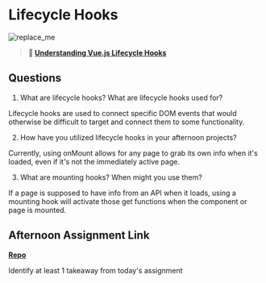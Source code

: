 # Lifecycle Hooks

![replace_me](https://codeworks.blob.core.windows.net/public/assets/img/illustrations/placeholder.svg)

> **📖 [Understanding Vue.js Lifecycle Hooks](https://codeworksacademy.com/fs-student-guide/resources/wk6/03-Vue-Lifecycle-Hooks)**

## Questions

1. What are lifecycle hooks? What are lifecycle hooks used for?

Lifecycle hooks are used to connect specific DOM events that would otherwise be difficult to target and connect them to some functionality.

2. How have you utilized lifecycle hooks in your afternoon projects?

Currently, using onMount allows for any page to grab its own info when it's loaded, even if it's not the immediately active page.

3. What are mounting hooks? When might you use them?

If a page is supposed to have info from an API when it loads, using a mounting hook will activate those get functions when the component or page is mounted.

## Afternoon Assignment Link

**[Repo](https://github.com/DMGCK/<ASSIGNMENT_REPO>)**

Identify at least 1 takeaway from today's assignment
